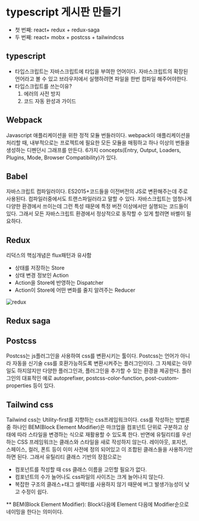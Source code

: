 # typescript 게시판 만들기
 - 첫 번째: react+ redux + redux-saga
 - 두 번째: react+ mobx + postcss + tailwindcss

## typescript
- 타입스크립트는 자바스크립트에 타입을 부여한 언어이다. 자바스크립트의 확장된 언어라고 볼 수 있고 브라우저에서 실행하려면 파일을 한번 컴파일 해주어야한다.
- 타입스크립트를 쓰는이유?
	1. 에러의 사전 방지
	2. 코드 자동 완성과 가이드

## Webpack
Javascript 애플리케이션을 위한 정적 모듈 번들러이다. webpack이 애플리케이션을 처리할 때, 내부적으로는 프로젝트에 필요한 모든 모듈을 매핑하고 하나 이상의 번들을 생성하는 디펜던시 그래프를 만든다. 6가지 concepts(Entry, Output, Loaders, Plugins, Mode, Browser Compatibility)가 있다.

## Babel
자바스크립트 컴파일러이다. ES2015+코드들을 이전버전의 JS로 변환해주는데 주로 사용된다. 컴파일러중에서도 트랜스파일러라고 말할 수 있다. 자바스크립트는 엄청나게 다양한 환경에서 쓰이는데 그런 특성 때문에 특정 버전 이상에서만 실행되는 코드들이 있다. 그래서 모든 자바스크립트 환경에서 정상적으로 동작할 수 있게 할려면 바벨이 필요하다.

## Redux
리덕스의 핵심개념은 flux패턴과 유사함
- 상태를 저장하는 Store
- 상태 변경 정보인 Action
- Action을 Store에 반영하는 Dispatcher
- Action이 Store에 어떤 변화를 줄지 알려주는 Reducer

![redux](https://res.cloudinary.com/practicaldev/image/fetch/s--fCDvEpjd--/c_limit%2Cf_auto%2Cfl_progressive%2Cq_auto%2Cw_880/https://i.stack.imgur.com/LNQwH.png)

## Redux saga


## Postcss
Postcss는 js플러그인을 사용하여 css를 변환시키는 툴이다. Postcss는 언어가 아니라 자동을 신기술 css를 호환가능하도록 변환시켜주는 플러그인이다.
그 자체로는 아무 일도 하지않지만 다양한 플러그인과, 플러그인을 추가할 수 있는 환경을 제공한다.
플러그인의 대표적인 예로 autoprefixer, postcss-color-function, post-custom-properties 등이 있다.

## Tailwind css
Tailwind css는 Utility-first를 지향하는 css프레임워크이다. css를 작성하는 방법론중 하나인 BEM(Block Element Modifier)은 마크업을 컴포넌트 단위로 구분하고 상태에 따라 스타일을 변경하는 식으로 재활용할 수 있도록 한다. 반면에 유틸리티를 우선하는 CSS 프레임워크는 클래스와 스타일을 새로 작성하지 않는다. 레이아웃, 포지션, 스페이스, 컬러, 폰트 등이 이미 사전에 정의 되어있고 이 조합된 클래스들을 사용하기만 하면 된다. 그래서 유틸리티 클래스 기반의 장점으로는
- 컴포넌트를 작성할 때 css 클래스 이름을 고민할 필요가 없다.
- 컴포넌트의 수가 늘어나도 css파일의 사이즈는 크게 늘어나지 않는다.
- 복잡한 구조의 클래스+태그 셀렉터를 사용하지 않기 때문에 버그 발생가능성이 낮고 수정이 쉽다.

** BEM(Block Element Modifier): Block다음에 Element 다음에 Modifier순으로 네이밍을 한다는 의미이다.
